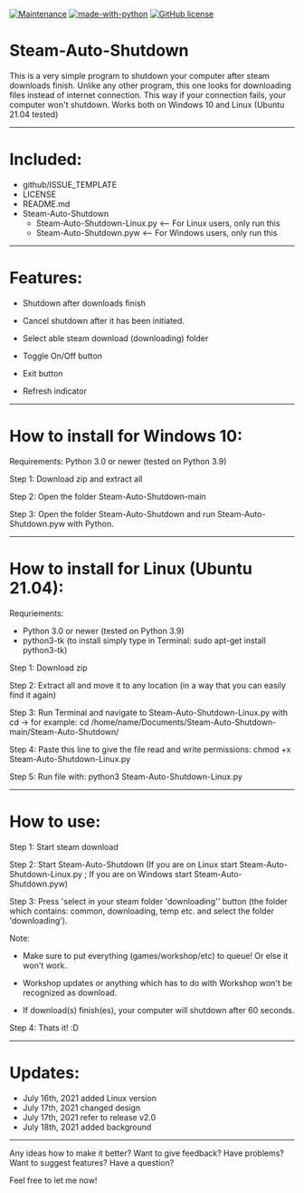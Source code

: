 [![Maintenance](https://img.shields.io/badge/Maintained%3F-yes-green.svg)](https://GitHub.com/Naereen/StrapDown.js/graphs/commit-activity)
[![made-with-python](https://img.shields.io/badge/Made%20with-Python-1f425f.svg)](https://www.python.org/)
[![GitHub license](https://img.shields.io/github/license/Naereen/StrapDown.js.svg)](https://github.com/Naereen/StrapDown.js/blob/master/LICENSE)

# Steam-Auto-Shutdown

This is a very simple program to shutdown your computer after steam downloads finish. 
Unlike any other program, this one looks for downloading files instead of internet connection. 
This way if your connection fails, your computer won't shutdown. Works both on Windows 10 and Linux (Ubuntu 21.04 tested)

------

# Included:
- github/ISSUE_TEMPLATE
- LICENSE
- README.md
- Steam-Auto-Shutdown
    - Steam-Auto-Shutdown-Linux.py <-- For Linux users, only run this
    - Steam-Auto-Shutdown.pyw <-- For Windows users, only run this

-----

# Features:


- Shutdown after downloads finish

- Cancel shutdown after it has been initiated.

- Select able steam download (downloading) folder

- Toggle On/Off button

- Exit button

- Refresh indicator

-----

# How to install for Windows 10:


Requirements: Python 3.0 or newer (tested on Python 3.9)

 
Step 1: Download zip and extract all


Step 2: Open the folder Steam-Auto-Shutdown-main 


Step 3: Open the folder Steam-Auto-Shutdown and run Steam-Auto-Shutdown.pyw with Python.

-----

# How to install for Linux (Ubuntu 21.04):


Requriements: 
- Python 3.0 or newer (tested on Python 3.9)
- python3-tk (to install simply type in Terminal: sudo apt-get install python3-tk)


Step 1: Download zip 


Step 2: Extract all and move it to any location (in a way that you can easily find it again)


Step 3: Run Terminal and navigate to Steam-Auto-Shutdown-Linux.py with cd -> for example: cd /home/name/Documents/Steam-Auto-Shutdown-main/Steam-Auto-Shutdown/


Step 4: Paste this line to give the file read and write permissions: chmod +x Steam-Auto-Shutdown-Linux.py


Step 5: Run file with: python3 Steam-Auto-Shutdown-Linux.py


---------

# How to use:


Step 1: Start steam download


Step 2: Start Steam-Auto-Shutdown (If you are on Linux start Steam-Auto-Shutdown-Linux.py ; If you are on Windows start Steam-Auto-Shutdown.pyw)


Step 3: Press 'select in your steam folder 'downloading'' button (the folder which contains: common, downloading, temp etc. and select the folder 'downloading').


Note:


- Make sure to put everything (games/workshop/etc) to queue! Or else it won't work.


- Workshop updates or anything which has to do with Workshop won't be recognized as download.


- If download(s) finish(es), your computer will shutdown after 60 seconds.


Step 4: Thats it! :D

-----------
# Updates:

- July 16th, 2021 added Linux version
- July 17th, 2021 changed design
- July 17th, 2021 refer to release v2.0
- July 18th, 2021 added background

---------
Any ideas how to make it better? Want to give feedback? Have problems? Want to suggest features? Have a question?


Feel free to let me now!
